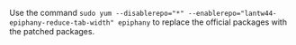Use the command `sudo yum --disablerepo="*"
--enablerepo="lantw44-epiphany-reduce-tab-width" epiphany` to replace the
official packages with the patched packages.
